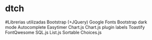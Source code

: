 # dtch

#Librerias utilizadas
Bootstrap (+JQuery)
Google Fonts
Bootstrap dark mode
Autocomplete
Easytimer
Chart.js
Chart.js plugin labels
Toastify
FontQwesome
SQL.js
List.js
Sortable
Choices.js